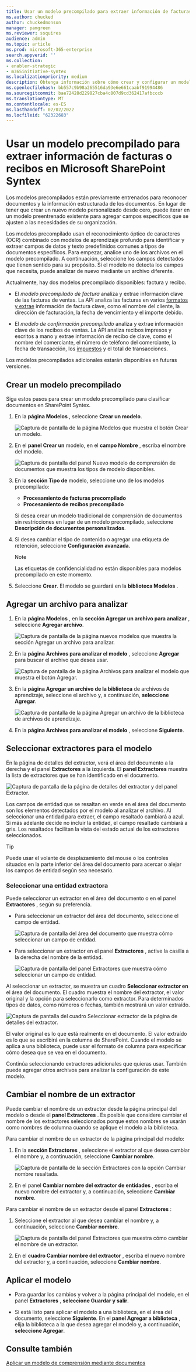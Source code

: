 ```yaml
---
title: Usar un modelo precompilado para extraer información de facturas o recibos en Microsoft SharePoint Syntex
ms.author: chucked
author: chuckedmonson
manager: pamgreen
ms.reviewer: ssquires
audience: admin
ms.topic: article
ms.prod: microsoft-365-enterprise
search.appverid: ''
ms.collection:
- enabler-strategic
- m365initiative-syntex
ms.localizationpriority: medium
description: Obtenga información sobre cómo crear y configurar un modelo precompilado en SharePoint Syntex.
ms.openlocfilehash: bb557c9b98a265516da93e6e661caabf91994486
ms.sourcegitcommit: bae72428d229827cba4c807d9cd362417afbcccb
ms.translationtype: MT
ms.contentlocale: es-ES
ms.lasthandoff: 02/02/2022
ms.locfileid: "62322683"
---
```

# <a name="use-a-prebuilt-model-to-extract-info-from-invoices-or-receipts-in-microsoft-sharepoint-syntex"></a>Usar un modelo precompilado para extraer información de facturas o recibos en Microsoft SharePoint Syntex

Los modelos precompilados están previamente entrenados para reconocer documentos y la información estructurada de los documentos. En lugar de tener que crear un nuevo modelo personalizado desde cero, puede iterar en un modelo preentrenado existente para agregar campos específicos que se ajusten a las necesidades de su organización. 

Los modelos precompilado usan el reconocimiento óptico de caracteres (OCR) combinado con modelos de aprendizaje profundo para identificar y extraer campos de datos y texto predefinidos comunes a tipos de documentos específicos. Para empezar, analice uno de los archivos en el modelo precompilado. A continuación, seleccione los campos detectados que tienen sentido para su propósito. Si el modelo no detecta los campos que necesita, puede analizar de nuevo mediante un archivo diferente.

Actualmente, hay dos modelos precompilado disponibles: factura y recibo.

- El *modelo precompilado de factura* analiza y extrae información clave de las facturas de ventas. La API analiza las facturas en varios [formatos y extrae](/azure/applied-ai-services/form-recognizer/concept-invoice#field-extraction) información de factura clave, como el nombre del cliente, la dirección de facturación, la fecha de vencimiento y el importe debido.

- El *modelo de confirmación precompilado* analiza y extrae información clave de los recibos de ventas. La API analiza recibos impresos y escritos a mano y extrae información de recibo de clave, como el nombre del comerciante, el número de teléfono del comerciante, la fecha de transacción, los [impuestos](/azure/applied-ai-services/form-recognizer/concept-receipt#field-extraction) y el total de transacciones.

Los modelos precompilados adicionales estarán disponibles en futuras versiones.

## <a name="create-a-prebuilt-model"></a>Crear un modelo precompilado

Siga estos pasos para crear un modelo precompilado para clasificar documentos en SharePoint Syntex.

1. En la **página Modelos** , seleccione **Crear un modelo**.

    ![Captura de pantalla de la página Modelos que muestra el botón Crear un modelo.](../media/content-understanding/prebuilt-create-model-button.png) 

2. En el **panel Crear un** modelo, en el **campo Nombre** , escriba el nombre del modelo.

    ![Captura de pantalla del panel Nuevo modelo de comprensión de documentos que muestra los tipos de modelo disponibles.](../media/content-understanding/prebuilt-create-panel.png) 

3. En la **sección Tipo de** modelo, seleccione uno de los modelos precompilado:
   - **Procesamiento de facturas precompilado**
   - **Procesamiento de recibos precompilado**

   Si desea crear un modelo tradicional de comprensión de documentos sin restricciones en lugar de un modelo precompilado, seleccione **Descripción de documentos personalizados**.

4. Si desea cambiar el tipo de contenido o agregar una etiqueta de retención, seleccione **Configuración avanzada**.

    > [!NOTE]
    > Las etiquetas de confidencialidad no están disponibles para modelos precompilado en este momento.

5. Seleccione **Crear**. El modelo se guardará en la **biblioteca Modelos** .

## <a name="add-a-file-to-analyze"></a>Agregar un archivo para analizar

1. En la **página Modelos** , en la **sección Agregar un archivo para analizar** , seleccione **Agregar archivo**.

    ![Captura de pantalla de la página nuevos modelos que muestra la sección Agregar un archivo para analizar.](../media/content-understanding/prebuilt-add-file-to-analyze.png) 

2. En la **página Archivos para analizar el modelo** , seleccione **Agregar** para buscar el archivo que desea usar.

    ![Captura de pantalla de la página Archivos para analizar el modelo que muestra el botón Agregar.](../media/content-understanding/prebuilt-add-file-button.png) 

3. En la **página Agregar un archivo de la biblioteca** de archivos de aprendizaje, seleccione el archivo y, a continuación, **seleccione Agregar**.

    ![Captura de pantalla de la página Agregar un archivo de la biblioteca de archivos de aprendizaje.](../media/content-understanding/prebuilt-add-file-from-training-library.png) 

6. En la **página Archivos para analizar el modelo** , seleccione **Siguiente**.

## <a name="select-extractors-for-your-model"></a>Seleccionar extractores para el modelo

En la página de detalles del extractor, verá el área del documento a la derecha y el panel **Extractores** a la izquierda. El **panel Extractores** muestra la lista de extractores que se han identificado en el documento.

   ![Captura de pantalla de la página de detalles del extractor y del panel Extractor.](../media/content-understanding/prebuilt-extractor-details-page.png) 

Los campos de entidad que se resaltan en verde en el área del documento son los elementos detectados por el modelo al analizar el archivo. Al seleccionar una entidad para extraer, el campo resaltado cambiará a azul. Si más adelante decide no incluir la entidad, el campo resaltado cambiará a gris. Los resaltados facilitan la vista del estado actual de los extractores seleccionados.

> [!TIP]
> Puede usar el volante de desplazamiento del mouse o los controles situados en la parte inferior del área del documento para acercar o alejar los campos de entidad según sea necesario.

### <a name="select-an-extractor-entity"></a>Seleccionar una entidad extractora

Puede seleccionar un extractor en el área del documento o en el panel **Extractores** , según su preferencia.
 
- Para seleccionar un extractor del área del documento, seleccione el campo de entidad.

    ![Captura de pantalla del área del documento que muestra cómo seleccionar un campo de entidad.](../media/content-understanding/prebuilt-document-area-select-field.png) 

- Para seleccionar un extractor en el panel **Extractores** , active la casilla a la derecha del nombre de la entidad.

    ![Captura de pantalla del panel Extractores que muestra cómo seleccionar un campo de entidad.](../media/content-understanding/prebuilt-extractors-panel-select-field.png) 

Al seleccionar un extractor, se muestra un cuadro **Seleccionar extractor en** el área del documento. El cuadro muestra el nombre del extractor, el valor original y la opción para seleccionarlo como extractor. Para determinados tipos de datos, como números o fechas, también mostrará un valor extraído.

   ![Captura de pantalla del cuadro Seleccionar extractor de la página de detalles del extractor.](../media/content-understanding/prebuilt-select-distractor-box.png) 

El valor original es lo que está realmente en el documento. El valor extraído es lo que se escribirá en la columna de SharePoint. Cuando el modelo se aplica a una biblioteca, puede usar el formato de columna para especificar cómo desea que se vea en el documento.

Continúa seleccionando extractores adicionales que quieras usar. También puede agregar otros archivos para analizar la configuración de este modelo.

## <a name="rename-an-extractor"></a>Cambiar el nombre de un extractor

Puede cambiar el nombre de un extractor desde la página principal del modelo o desde el **panel Extractores** . Es posible que considere cambiar el nombre de los extractores seleccionados porque estos nombres se usarán como nombres de columna cuando se aplique el modelo a la biblioteca.

Para cambiar el nombre de un extractor de la página principal del modelo:

1. En la **sección Extractores** , seleccione el extractor al que desea cambiar el nombre y, a continuación, seleccione **Cambiar nombre**.

    ![Captura de pantalla de la sección Extractores con la opción Cambiar nombre resaltada.](../media/content-understanding/prebuilt-model-page-rename-extractor.png) 

2. En el panel **Cambiar nombre del extractor de entidades** , escriba el nuevo nombre del extractor y, a continuación, seleccione **Cambiar nombre**.

Para cambiar el nombre de un extractor desde el panel **Extractores** :

1. Seleccione el extractor al que desea cambiar el nombre y, a continuación, seleccione **Cambiar nombre**.

    ![Captura de pantalla del panel Extractores que muestra cómo cambiar el nombre de un extractor.](../media/content-understanding/prebuilt-extractors-panel-rename-field.png) 

2. En el **cuadro Cambiar nombre del extractor** , escriba el nuevo nombre del extractor y, a continuación, seleccione **Cambiar nombre**.

## <a name="apply-the-model"></a>Aplicar el modelo

- Para guardar los cambios y volver a la página principal del modelo, en el panel **Extractores** , **seleccione Guardar y salir**.

- Si está listo para aplicar el modelo a una biblioteca, en el área del documento, seleccione **Siguiente**. En el **panel Agregar a biblioteca** , elija la biblioteca a la que desea agregar el modelo y, a continuación, **seleccione Agregar**.

## <a name="see-also"></a>Consulte también

[Aplicar un modelo de comprensión mediante documentos](apply-a-model.md)